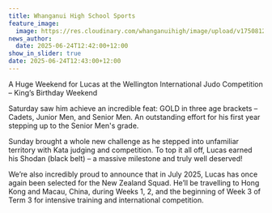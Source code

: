 ```yaml
---
title: Whanganui High School Sports
feature_image:
  image: https://res.cloudinary.com/whanganuihigh/image/upload/v1750812023/News/Lucas.jpg
news_author:
  date: 2025-06-24T12:42:00+12:00
show_in_slider: true
date: 2025-06-24T12:43:00+12:00
---
```

A Huge Weekend for Lucas at the Wellington International Judo Competition – King’s Birthday Weekend

Saturday saw him achieve an incredible feat: GOLD in three age brackets – Cadets, Junior Men, and Senior Men. An outstanding effort for his first year stepping up to the Senior Men's grade.

Sunday brought a whole new challenge as he stepped into unfamiliar territory with Kata judging and competition. To top it all off, Lucas earned his Shodan (black belt) – a massive milestone and truly well deserved!

We’re also incredibly proud to announce that in July 2025, Lucas has once again been selected for the New Zealand Squad. He’ll be travelling to Hong Kong and Macau, China, during Weeks 1, 2, and the beginning of Week 3 of Term 3 for intensive training and international competition.
